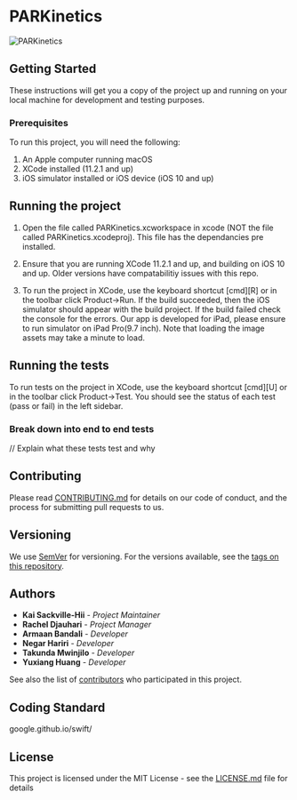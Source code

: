 # PARKinetics

![PARKinetics](https://drive.google.com/file/d/1g3216kc72av9lUJB8YgOaEZaR7mqOwl5/view?usp=sharing)

## Getting Started

These instructions will get you a copy of the project up and running on your local machine for development and testing purposes.

### Prerequisites

To run this project, you will need the following:
1. An Apple computer running macOS
2. XCode installed (11.2.1 and up)
3. iOS simulator installed or iOS device (iOS 10 and up)

## Running the project

1. Open the file called PARKinetics.xcworkspace in xcode (NOT the file called PARKinetics.xcodeproj). This file has the dependancies pre installed.

2. Ensure that you are running XCode 11.2.1 and up, and building on iOS 10 and up. Older versions have compatabilitiy issues with this repo.

3. To run the project in XCode, use the keyboard shortcut [cmd][R] or in the toolbar click Product->Run. If the build succeeded, then the iOS simulator should appear with the build project. If the build failed check the console for the errors. Our app is developed for iPad, please ensure to run simulator on iPad Pro(9.7 inch). Note that loading the image assets may take a minute to load.

## Running the tests

To run tests on the project in XCode, use the keyboard shortcut [cmd][U] or in the toolbar click Product->Test. You should see the status of each test (pass or fail) in the left sidebar.

### Break down into end to end tests

// Explain what these tests test and why

## Contributing

Please read [CONTRIBUTING.md](https://gist.github.com/PurpleBooth/b24679402957c63ec426) for details on our code of conduct, and the process for submitting pull requests to us.

## Versioning

We use [SemVer](http://semver.org/) for versioning. For the versions available, see the [tags on this repository](https://github.com/your/project/tags). 

## Authors

* **Kai Sackville-Hii** - *Project Maintainer*
* **Rachel Djauhari** - *Project Manager*
* **Armaan Bandali** - *Developer*
* **Negar Hariri** - *Developer*
* **Takunda Mwinjilo** - *Developer*
* **Yuxiang Huang** - *Developer*

See also the list of [contributors](https://github.com/ksackvil/CMPT-275/graphs/contributors) who participated in this project.

## Coding Standard

google.github.io/swift/

## License

This project is licensed under the MIT License - see the [LICENSE.md](LICENSE.md) file for details
